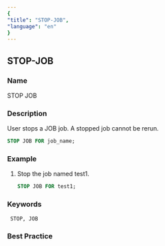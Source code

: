 ```yaml
---
{
"title": "STOP-JOB",
"language": "en"
}
---
```


<!--
Licensed to the Apache Software Foundation (ASF) under one
or more contributor license agreements.  See the NOTICE file
distributed with this work for additional information
regarding copyright ownership.  The ASF licenses this file
to you under the Apache License, Version 2.0 (the
"License"); you may not use this file except in compliance
with the License.  You may obtain a copy of the License at

  http://www.apache.org/licenses/LICENSE-2.0

Unless required by applicable law or agreed to in writing,
software distributed under the License is distributed on an
"AS IS" BASIS, WITHOUT WARRANTIES OR CONDITIONS OF ANY
KIND, either express or implied.  See the License for the
specific language governing permissions and limitations
under the License.
-->

## STOP-JOB

### Name

STOP JOB

### Description

User stops a JOB job. A stopped job cannot be rerun.

```sql
STOP JOB FOR job_name;
```

### Example

1. Stop the job named test1.

    ```sql
    STOP JOB FOR test1;
    ```

### Keywords

     STOP, JOB

### Best Practice

